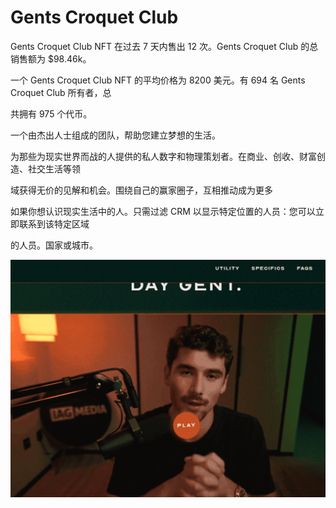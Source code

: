 # Gents Croquet Club

Gents Croquet Club NFT 在过去 7 天内售出 12 次。Gents Croquet Club 的总销售额为 $98.46k。

一个 Gents Croquet Club NFT 的平均价格为 8200 美元。有 694 名 Gents Croquet Club 所有者，总

共拥有 975 个代币。

一个由杰出人士组成的团队，帮助您建立梦想的生活。



为那些为现实世界而战的人提供的私人数字和物理策划者。在商业、创收、财富创造、社交生活等领

域获得无价的见解和机会。围绕自己的赢家圈子，互相推动成为更多

如果你想认识现实生活中的人。只需过滤 CRM 以显示特定位置的人员：您可以立即联系到该特定区域

的人员。国家或城市。

![NFT](45454_new.PNG)
